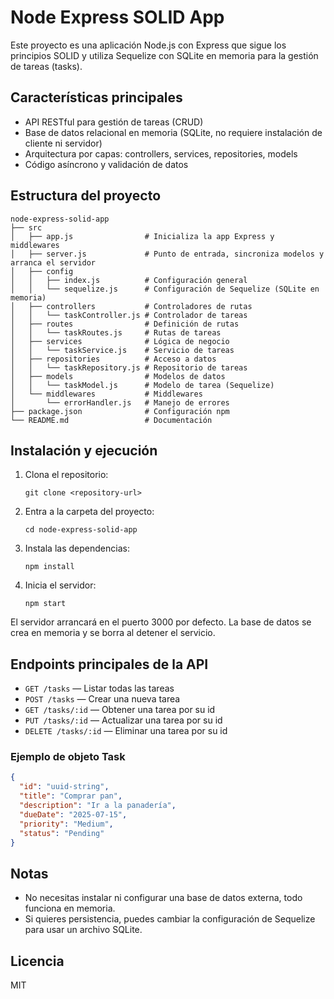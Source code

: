 
# Node Express SOLID App

Este proyecto es una aplicación Node.js con Express que sigue los principios SOLID y utiliza Sequelize con SQLite en memoria para la gestión de tareas (tasks).

## Características principales

- API RESTful para gestión de tareas (CRUD)
- Base de datos relacional en memoria (SQLite, no requiere instalación de cliente ni servidor)
- Arquitectura por capas: controllers, services, repositories, models
- Código asíncrono y validación de datos


## Estructura del proyecto

```
node-express-solid-app
├── src
│   ├── app.js                # Inicializa la app Express y middlewares
│   ├── server.js             # Punto de entrada, sincroniza modelos y arranca el servidor
│   ├── config
│   │   ├── index.js          # Configuración general
│   │   └── sequelize.js      # Configuración de Sequelize (SQLite en memoria)
│   ├── controllers           # Controladores de rutas
│   │   └── taskController.js # Controlador de tareas
│   ├── routes                # Definición de rutas
│   │   └── taskRoutes.js     # Rutas de tareas
│   ├── services              # Lógica de negocio
│   │   └── taskService.js    # Servicio de tareas
│   ├── repositories          # Acceso a datos
│   │   └── taskRepository.js # Repositorio de tareas
│   ├── models                # Modelos de datos
│   │   └── taskModel.js      # Modelo de tarea (Sequelize)
│   └── middlewares           # Middlewares
│       └── errorHandler.js   # Manejo de errores
├── package.json              # Configuración npm
└── README.md                 # Documentación
```


## Instalación y ejecución

1. Clona el repositorio:
   ```
   git clone <repository-url>
   ```

2. Entra a la carpeta del proyecto:
   ```
   cd node-express-solid-app
   ```

3. Instala las dependencias:
   ```
   npm install
   ```

4. Inicia el servidor:
   ```
   npm start
   ```

El servidor arrancará en el puerto 3000 por defecto. La base de datos se crea en memoria y se borra al detener el servicio.


## Endpoints principales de la API

- `GET /tasks` — Listar todas las tareas
- `POST /tasks` — Crear una nueva tarea
- `GET /tasks/:id` — Obtener una tarea por su id
- `PUT /tasks/:id` — Actualizar una tarea por su id
- `DELETE /tasks/:id` — Eliminar una tarea por su id

### Ejemplo de objeto Task

```json
{
  "id": "uuid-string",
  "title": "Comprar pan",
  "description": "Ir a la panadería",
  "dueDate": "2025-07-15",
  "priority": "Medium",
  "status": "Pending"
}
```


## Notas

- No necesitas instalar ni configurar una base de datos externa, todo funciona en memoria.
- Si quieres persistencia, puedes cambiar la configuración de Sequelize para usar un archivo SQLite.

## Licencia

MIT